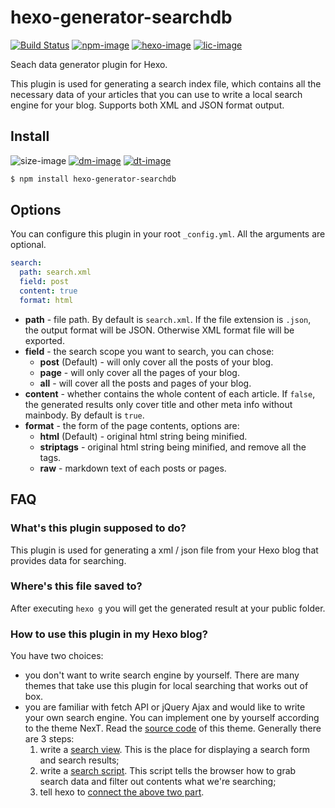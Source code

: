 # hexo-generator-searchdb

[![Build Status][github-image]][github-url]
[![npm-image]][npm-url]
[![hexo-image]][hexo-url]
[![lic-image]](blog/hexo/node_modules/hexo-generator-searchdb/LICENSE)

Seach data generator plugin for Hexo.

This plugin is used for generating a search index file, which contains all the necessary data of your articles that you can use to write a local search engine for your blog. Supports both XML and JSON format output.

## Install

![size-image]
[![dm-image]][npm-url]
[![dt-image]][npm-url]

```bash
$ npm install hexo-generator-searchdb
```

## Options

You can configure this plugin in your root `_config.yml`. All the arguments are optional.

``` yaml
search:
  path: search.xml
  field: post
  content: true
  format: html
```

- **path** - file path. By default is `search.xml`. If the file extension is `.json`, the output format will be JSON. Otherwise XML format file will be exported.
- **field** - the search scope you want to search, you can chose:
  * **post** (Default) - will only cover all the posts of your blog.
  * **page** - will only cover all the pages of your blog.
  * **all** - will cover all the posts and pages of your blog.
- **content** - whether contains the whole content of each article. If `false`, the generated results only cover title and other meta info without mainbody. By default is `true`.
- **format** - the form of the page contents, options are:
  * **html** (Default) - original html string being minified.
  * **striptags** - original html string being minified, and remove all the tags.
  * **raw** - markdown text of each posts or pages.

## FAQ

### What's this plugin supposed to do?

This plugin is used for generating a xml / json file from your Hexo blog that provides data for searching.

### Where's this file saved to?

After executing `hexo g` you will get the generated result at your public folder.

### How to use this plugin in my Hexo blog?

You have two choices:

* you don't want to write search engine by yourself. There are many themes that take use this plugin for local searching that works out of box.
* you are familiar with fetch API or jQuery Ajax and would like to write your own search engine. You can implement one by yourself according to the theme NexT. Read the [source code](https://github.com/next-theme/hexo-theme-next) of this theme. Generally there are 3 steps:
  1. write a [search view](https://github.com/next-theme/hexo-theme-next/blob/v8.0.0/layout/_partials/search/localsearch.njk). This is the place for displaying a search form and search results;
  2. write a [search script](https://github.com/next-theme/hexo-theme-next/blob/v8.0.0/source/js/local-search.js). This script tells the browser how to grab search data and filter out contents what we're searching;
  3. tell hexo to [connect the above two part](https://github.com/next-theme/hexo-theme-next/blob/v8.0.0/layout/_third-party/search/localsearch.njk).

[github-image]: https://img.shields.io/github/workflow/status/next-theme/hexo-generator-searchdb/Linter?style=flat-square
[npm-image]: https://img.shields.io/npm/v/hexo-generator-searchdb?style=flat-square
[hexo-image]: https://img.shields.io/badge/hexo-%3E%3D%203.0-blue?style=flat-square
[lic-image]: https://img.shields.io/npm/l/hexo-generator-searchdb?style=flat-square

[size-image]: https://img.shields.io/github/languages/code-size/next-theme/hexo-generator-searchdb?style=flat-square
[dm-image]: https://img.shields.io/npm/dm/hexo-generator-searchdb?style=flat-square
[dt-image]: https://img.shields.io/npm/dt/hexo-generator-searchdb?style=flat-square

[github-url]: https://github.com/next-theme/hexo-generator-searchdb/actions?query=workflow%3ALinter
[npm-url]: https://www.npmjs.com/package/hexo-generator-searchdb
[hexo-url]: https://hexo.io

